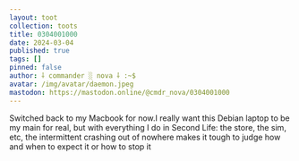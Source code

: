 ```yaml
---
layout: toot
collection: toots
title: 0304001000
date: 2024-03-04
published: true
tags: []
pinned: false
author: ⸸ commander ░ nova ⸸ :~$
avatar: /img/avatar/daemon.jpeg
mastodon: https://mastodon.online/@cmdr_nova/0304001000
---
```


Switched back to my Macbook for now.I really want this Debian laptop to be my main for real, but with everything I do in Second Life: the store, the sim, etc, the intermittent crashing out of nowhere makes it tough to judge how and when to expect it or how to stop it
